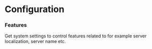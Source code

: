 # Configuration



### Features

Get system settings to control features related to for example server localization, server name etc.